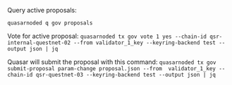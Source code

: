 Query active proposals:

`quasarnoded q gov proposals`

Vote for active proposal:
`quasarnoded tx gov vote 1 yes --chain-id qsr-internal-questnet-02 --from validator_1_key --keyring-backend test --output json | jq`


Quasar will submit the proposal with this command:
`quasarnoded tx gov submit-proposal param-change proposal.json --from  validator_1_key --chain-id qsr-questnet-03 --keyring-backend test --output json | jq`
